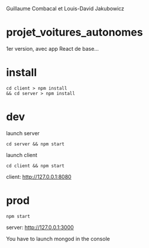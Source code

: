 Guillaume Combacal et
Louis-David Jakubowicz

# projet_voitures_autonomes

1er version, avec app React de base...

# install

```
cd client > npm install
&& cd server > npm install
```


# dev

launch server

```
cd server && npm start
```
launch client

```
cd client && npm start
```
client: 
http://127.0.0.1:8080

# prod

```
npm start
```
server: 
http://127.0.0.1:3000

You have to launch mongod in the console
